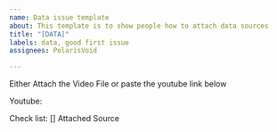```yaml
---
name: Data issue template
about: This template is to show people how to attach data sources
title: "[DATA]"
labels: data, good first issue
assignees: PolarisVoid

---
```


Either Attach the Video File or paste the youtube link below

Youtube:


Check list:
[] Attached Source
